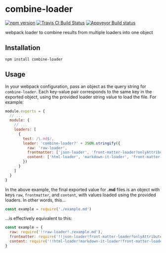 # combine-loader
[![npm version](https://img.shields.io/npm/v/combine-loader.svg)](https://www.npmjs.com/package/combine-loader)
[![Travis CI Build Status](https://travis-ci.org/elliottsj/combine-loader.svg?branch=master)](https://travis-ci.org/elliottsj/combine-loader)
[![Appveyor Build status](https://ci.appveyor.com/api/projects/status/i2aljhr7inuh9wrf/branch/master?svg=true)](https://ci.appveyor.com/project/elliottsj/combine-loader/branch/master)

webpack loader to combine results from multiple loaders into one object

## Installation

```shell
npm install combine-loader
```

## Usage

In your webpack configuration, pass an object as the query string for `combine-loader`. Each key-value pair corresponds to the same key in the exported object, using the provided loader string value to load the file. For example:

```js
module.exports = {
  // ...
  module: {
    // ...
    loaders: [
      {
        test: /\.md$/,
        loader: 'combine-loader?' + JSON.stringify({
          raw: 'raw-loader',
          frontmatter: ['json-loader', 'front-matter-loader?onlyAttributes'],
          content: ['html-loader', 'markdown-it-loader', 'front-matter-loader?onlyBody']
        })
      }
    ]
  }
}
```

In the above example, the final exported value for **.md** files is an object with keys `raw`, `frontmatter`, and `content`, with values loaded using the provided loaders. In other words, this...

```js
const example = require('./example.md')
```

...is effectively equivalent to this:

```js
const example = {
  raw: require('!!raw-loader!./example.md'),
  frontmatter: require('!!json-loader!front-matter-loader?onlyAttributes!./example.md'),
  content: require('!!html-loader!markdown-it-loader!front-matter-loader?onlyBody!./example.md')
}
```
